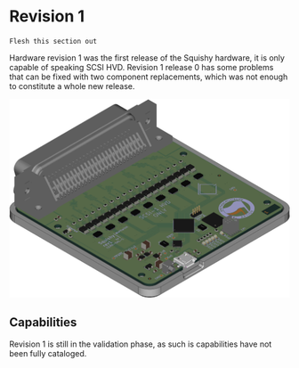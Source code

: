 # Revision 1

```{todo}
Flesh this section out
```

Hardware revision 1 was the first release of the Squishy hardware, it is only capable of speaking SCSI HVD. Revision 1 release 0 has some problems that can be fixed with two component replacements, which was not enough to constitute a whole new release.

![Squishy rev1 Render](../_images/rev1_render.png)

## Capabilities

Revision 1 is still in the validation phase, as such is capabilities have not been fully cataloged.
